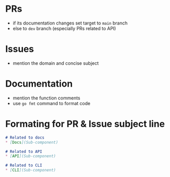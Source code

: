 # PRs
- if its documentation changes set target to `main` branch
- else to `dev` branch (especially PRs related to API)

# Issues
- mention the domain and concise subject

# Documentation
- mention the function comments
- use `go fmt` command to format code

# Formating for PR & Issue subject line
```markdown
# Related to docs
* [Docs](Sub-component)

# Related to API
* [API](Sub-component)

# Related to CLI
* [CLI](Sub-component)
```
